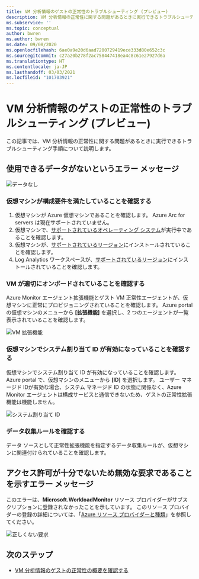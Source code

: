 ```yaml
---
title: VM 分析情報のゲストの正常性のトラブルシューティング (プレビュー)
description: VM 分析情報の正常性に関する問題があるときに実行できるトラブルシューティング手順について説明します。
ms.subservice: ''
ms.topic: conceptual
author: bwren
ms.author: bwren
ms.date: 09/08/2020
ms.openlocfilehash: 6ae0a9e20d6aad7200729419ece333d80e652c3c
ms.sourcegitcommit: c27a20b278f2ac758447418ea4c8c61e27927d6a
ms.translationtype: HT
ms.contentlocale: ja-JP
ms.lasthandoff: 03/03/2021
ms.locfileid: "101703921"
---
```

# <a name="troubleshoot-vm-insights-guest-health-preview"></a>VM 分析情報のゲストの正常性のトラブルシューティング (プレビュー)
この記事では、VM 分析情報の正常性に関する問題があるときに実行できるトラブルシューティング手順について説明します。

## <a name="error-message-that-no-data-is-available"></a>使用できるデータがないというエラー メッセージ 

![データなし](media/vminsights-health-troubleshoot/no-data.png)


### <a name="verify-that-the-virtual-machine-meets-configuration-requirements"></a>仮想マシンが構成要件を満たしていることを確認する

1. 仮想マシンが Azure 仮想マシンであることを確認します。 Azure Arc for servers は現在サポートされていません。
2. 仮想マシンで、[サポートされているオペレーティング システム](vminsights-health-enable.md?current-limitations.md)が実行中であることを確認します。
3. 仮想マシンが、[サポートされているリージョン](vminsights-health-enable.md?current-limitations.md)にインストールされていることを確認します。
4. Log Analytics ワークスペースが、[サポートされているリージョン](vminsights-health-enable.md?current-limitations.md)にインストールされていることを確認します。

### <a name="verify-that-the-vm-is-properly-onboarded"></a>VM が適切にオンボードされていることを確認する
Azure Monitor エージェント拡張機能とゲスト VM 正常性エージェントが、仮想マシンに正常にプロビジョニングされていることを確認します。 Azure portal の仮想マシンのメニューから **[拡張機能]** を選択し、2 つのエージェントが一覧表示されていることを確認します。

![VM 拡張機能](media/vminsights-health-troubleshoot/extensions.png)

### <a name="verify-the-system-assigned-identity-is-enabled-on-the-virtual-machine"></a>仮想マシンでシステム割り当て ID が有効になっていることを確認する
仮想マシンでシステム割り当て ID が有効になっていることを確認します。 Azure portal で、仮想マシンのメニューから **[ID]** を選択します。 ユーザー マネージド IDが有効な場合、システム マネージド ID の状態に関係なく、Azure Monitor エージェントは構成サービスと通信できないため、ゲストの正常性拡張機能は機能しません。

![システム割り当て ID](media/vminsights-health-troubleshoot/system-identity.png)

### <a name="verify-data-collection-rule"></a>データ収集ルールを確認する
データ ソースとして正常性拡張機能を指定するデータ収集ルールが、仮想マシンに関連付けられていることを確認します。

## <a name="error-message-for-bad-request-due-to-insufficient-permissions"></a>アクセス許可が十分でないため無効な要求であることを示すエラー メッセージ
このエラーは、**Microsoft.WorkloadMonitor** リソース プロバイダーがサブスクリプションに登録されなかったことを示しています。 このリソース プロバイダーの登録の詳細については、「[Azure リソース プロバイダーと種類](../../azure-resource-manager/management/resource-providers-and-types.md#register-resource-provider)」を参照してください。 

![正しくない要求](media/vminsights-health-troubleshoot/bad-request.png)

## <a name="next-steps"></a>次のステップ

- [VM 分析情報のゲストの正常性の概要を確認する](vminsights-health-overview.md)